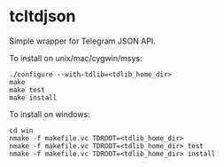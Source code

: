 # tcltdjson

Simple wrapper for Telegram JSON API.

To install on unix/mac/cygwin/msys:

	./configure --with-tdlib=<tdlib_home_dir>
	make
	make test
	make install

To install on windows:

	cd win
	nmake -f makefile.vc TDROOT=<tdlib_home_dir>
	nmake -f makefile.vc TDROOT=<tdlib_home_dir> test
	nmake -f makefile.vc TDROOT=<tdlib_home_dir> install
